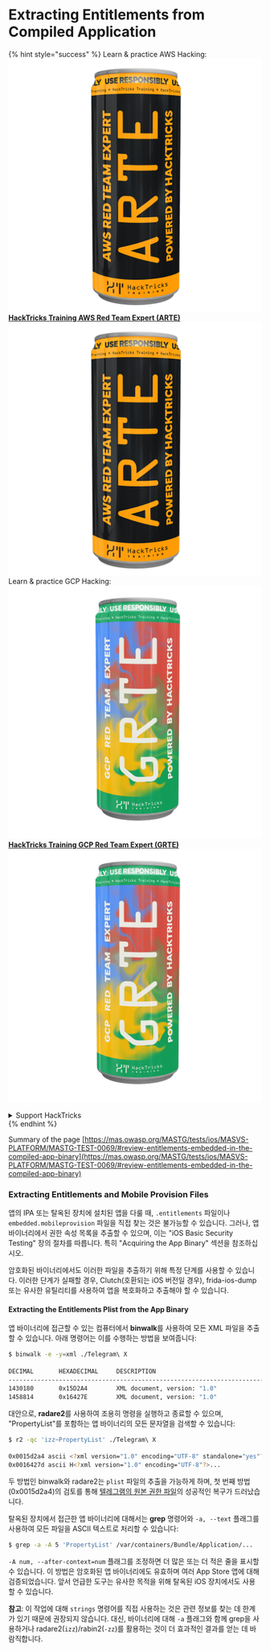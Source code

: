 # Extracting Entitlements from Compiled Application

{% hint style="success" %}
Learn & practice AWS Hacking:<img src="/.gitbook/assets/arte.png" alt="" data-size="line">[**HackTricks Training AWS Red Team Expert (ARTE)**](https://training.hacktricks.xyz/courses/arte)<img src="/.gitbook/assets/arte.png" alt="" data-size="line">\
Learn & practice GCP Hacking: <img src="/.gitbook/assets/grte.png" alt="" data-size="line">[**HackTricks Training GCP Red Team Expert (GRTE)**<img src="/.gitbook/assets/grte.png" alt="" data-size="line">](https://training.hacktricks.xyz/courses/grte)

<details>

<summary>Support HackTricks</summary>

* Check the [**subscription plans**](https://github.com/sponsors/carlospolop)!
* **Join the** 💬 [**Discord group**](https://discord.gg/hRep4RUj7f) or the [**telegram group**](https://t.me/peass) or **follow** us on **Twitter** 🐦 [**@hacktricks\_live**](https://twitter.com/hacktricks\_live)**.**
* **Share hacking tricks by submitting PRs to the** [**HackTricks**](https://github.com/carlospolop/hacktricks) and [**HackTricks Cloud**](https://github.com/carlospolop/hacktricks-cloud) github repos.

</details>
{% endhint %}


Summary of the page [https://mas.owasp.org/MASTG/tests/ios/MASVS-PLATFORM/MASTG-TEST-0069/#review-entitlements-embedded-in-the-compiled-app-binary](https://mas.owasp.org/MASTG/tests/ios/MASVS-PLATFORM/MASTG-TEST-0069/#review-entitlements-embedded-in-the-compiled-app-binary)

### **Extracting Entitlements and Mobile Provision Files**

앱의 IPA 또는 탈옥된 장치에 설치된 앱을 다룰 때, `.entitlements` 파일이나 `embedded.mobileprovision` 파일을 직접 찾는 것은 불가능할 수 있습니다. 그러나, 앱 바이너리에서 권한 속성 목록을 추출할 수 있으며, 이는 "iOS Basic Security Testing" 장의 절차를 따릅니다. 특히 "Acquiring the App Binary" 섹션을 참조하십시오.

암호화된 바이너리에서도 이러한 파일을 추출하기 위해 특정 단계를 사용할 수 있습니다. 이러한 단계가 실패할 경우, Clutch(호환되는 iOS 버전일 경우), frida-ios-dump 또는 유사한 유틸리티를 사용하여 앱을 복호화하고 추출해야 할 수 있습니다.

#### **Extracting the Entitlements Plist from the App Binary**

앱 바이너리에 접근할 수 있는 컴퓨터에서 **binwalk**를 사용하여 모든 XML 파일을 추출할 수 있습니다. 아래 명령어는 이를 수행하는 방법을 보여줍니다:
```bash
$ binwalk -e -y=xml ./Telegram\ X

DECIMAL       HEXADECIMAL     DESCRIPTION
--------------------------------------------------------------------------------
1430180       0x15D2A4        XML document, version: "1.0"
1458814       0x16427E        XML document, version: "1.0"
```
대안으로, **radare2**를 사용하여 조용히 명령을 실행하고 종료할 수 있으며, "PropertyList"를 포함하는 앱 바이너리의 모든 문자열을 검색할 수 있습니다:
```bash
$ r2 -qc 'izz~PropertyList' ./Telegram\ X

0x0015d2a4 ascii <?xml version="1.0" encoding="UTF-8" standalone="yes"?>...
0x0016427d ascii H<?xml version="1.0" encoding="UTF-8"?>...
```
두 방법인 binwalk와 radare2는 `plist` 파일의 추출을 가능하게 하며, 첫 번째 방법(0x0015d2a4)의 검토를 통해 [텔레그램의 원본 권한 파일](https://github.com/peter-iakovlev/Telegram-iOS/blob/77ee5c4dabdd6eb5f1e2ff76219edf7e18b45c00/Telegram-iOS/Telegram-iOS-AppStoreLLC.entitlements)의 성공적인 복구가 드러났습니다.

탈옥된 장치에서 접근한 앱 바이너리에 대해서는 **grep** 명령어와 `-a, --text` 플래그를 사용하여 모든 파일을 ASCII 텍스트로 처리할 수 있습니다:
```bash
$ grep -a -A 5 'PropertyList' /var/containers/Bundle/Application/...
```
`-A num, --after-context=num` 플래그를 조정하면 더 많은 또는 더 적은 줄을 표시할 수 있습니다. 이 방법은 암호화된 앱 바이너리에도 유효하며 여러 App Store 앱에 대해 검증되었습니다. 앞서 언급한 도구는 유사한 목적을 위해 탈옥된 iOS 장치에서도 사용할 수 있습니다.

**참고**: 이 작업에 대해 `strings` 명령어를 직접 사용하는 것은 관련 정보를 찾는 데 한계가 있기 때문에 권장되지 않습니다. 대신, 바이너리에 대해 `-a` 플래그와 함께 grep을 사용하거나 radare2(`izz`)/rabin2(`-zz`)를 활용하는 것이 더 효과적인 결과를 얻는 데 바람직합니다.
